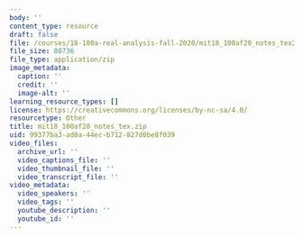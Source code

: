 ```yaml
---
body: ''
content_type: resource
draft: false
file: /courses/18-100a-real-analysis-fall-2020/mit18_100af20_notes_tex2.zip
file_size: 80736
file_type: application/zip
image_metadata:
  caption: ''
  credit: ''
  image-alt: ''
learning_resource_types: []
license: https://creativecommons.org/licenses/by-nc-sa/4.0/
resourcetype: Other
title: mit18_100af20_notes_tex.zip
uid: 99377ba3-ad0a-44ec-b712-827d0be8f039
video_files:
  archive_url: ''
  video_captions_file: ''
  video_thumbnail_file: ''
  video_transcript_file: ''
video_metadata:
  video_speakers: ''
  video_tags: ''
  youtube_description: ''
  youtube_id: ''
---
```

